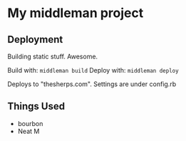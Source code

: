 # My middleman project

## Deployment
Building static stuff. Awesome.

Build with: ```middleman build```
Deploy with: ```middleman deploy```

Deploys to "thesherps.com".
Settings are under  config.rb

## Things Used

- bourbon
- Neat
M
